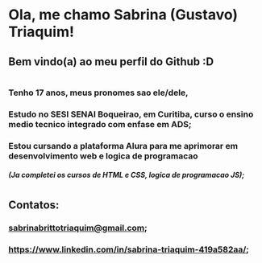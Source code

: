 # Ola, me chamo Sabrina (Gustavo) Triaquim!
## Bem vindo(a) ao meu perfil do Github :D
#
#
### Tenho 17 anos, meus pronomes sao ele/dele,
### Estudo no SESI SENAI Boqueirao, em Curitiba, curso o ensino medio tecnico integrado com enfase em ADS;
### Estou cursando a plataforma Alura para me aprimorar em desenvolvimento web e logica de programacao
##### (Ja completei os cursos de HTML e CSS, logica de programacao JS);
#
## Contatos:
### sabrinabrittotriaquim@gmail.com;
### https://www.linkedin.com/in/sabrina-triaquim-419a582aa/;


